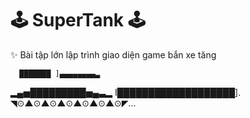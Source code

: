 # 🕹 SuperTank 🕹
✨ Bài tập lớn lập trình giao diện game bắn xe tăng

      ███████ ]▄▄▄▄▄▄▄▄▃
▂▄▅█████████▅▄▃▂
I███████████████████].
◥⊙▲⊙▲⊙▲⊙▲⊙▲⊙▲⊙◤...
